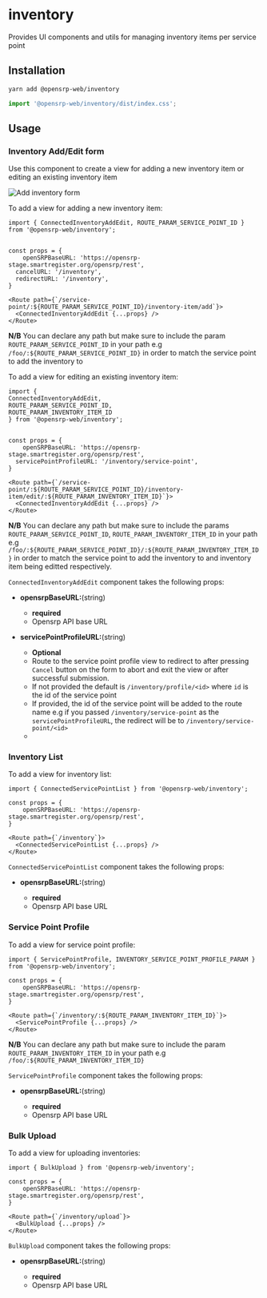 # inventory

Provides UI components and utils for managing inventory items per service point

## Installation

```sh
yarn add @opensrp-web/inventory
```

```typescript
import '@opensrp-web/inventory/dist/index.css';
```

## Usage

### Inventory Add/Edit form

Use this component to create a view for adding a new inventory item or editing an existing inventory item

![Add inventory form](public/assets/img/add-inventory.png)

To add a view for adding a new inventory item:

```tsx
import { ConnectedInventoryAddEdit, ROUTE_PARAM_SERVICE_POINT_ID } from '@opensrp-web/inventory';


const props = {
	openSRPBaseURL: 'https://opensrp-stage.smartregister.org/opensrp/rest',
  cancelURL: '/inventory',
  redirectURL: '/inventory',
}

<Route path={`/service-point/:${ROUTE_PARAM_SERVICE_POINT_ID}/inventory-item/add`}>
  <ConnectedInventoryAddEdit {...props} />
</Route>
```

**N/B** You can declare any path but make sure to include the param `ROUTE_PARAM_SERVICE_POINT_ID` in your path e.g `/foo/:${ROUTE_PARAM_SERVICE_POINT_ID}` in order to match the service point to add the inventory to

To add a view for editing an existing inventory item:

```tsx
import {
ConnectedInventoryAddEdit,
ROUTE_PARAM_SERVICE_POINT_ID,
ROUTE_PARAM_INVENTORY_ITEM_ID
} from '@opensrp-web/inventory';


const props = {
	openSRPBaseURL: 'https://opensrp-stage.smartregister.org/opensrp/rest',
  servicePointProfileURL: '/inventory/service-point',
}

<Route path={`/service-point/:${ROUTE_PARAM_SERVICE_POINT_ID}/inventory-item/edit/:${ROUTE_PARAM_INVENTORY_ITEM_ID}`}>
  <ConnectedInventoryAddEdit {...props} />
</Route>
```

**N/B** You can declare any path but make sure to include the params `ROUTE_PARAM_SERVICE_POINT_ID`, `ROUTE_PARAM_INVENTORY_ITEM_ID` in your path e.g `/foo/:${ROUTE_PARAM_SERVICE_POINT_ID}/:${ROUTE_PARAM_INVENTORY_ITEM_ID}` in order to match the service point to add the inventory to and inventory item being editted respectively.

`ConnectedInventoryAddEdit` component takes the following props:

- **opensrpBaseURL:**(string)

  - **required**
  - Opensrp API base URL

- **servicePointProfileURL:**(string)

  - **Optional**
  - Route to the service point profile view to redirect to after pressing `Cancel` button on the form to abort and exit the view or after successful submission.
  - If not provided the default is `/inventory/profile/<id>` where `id` is the id of the service point
  - If provided, the id of the service point will be added to the route name e.g if you passed `/inventory/service-point` as the `servicePointProfileURL`, the redirect will be to `/inventory/service-point/<id>`
  -

### Inventory List

To add a view for inventory list:

```tsx
import { ConnectedServicePointList } from '@opensrp-web/inventory';

const props = {
	openSRPBaseURL: 'https://opensrp-stage.smartregister.org/opensrp/rest',
}

<Route path={`/inventory`}>
  <ConnectedServicePointList {...props} />
</Route>
```

`ConnectedServicePointList` component takes the following props:

- **opensrpBaseURL:**(string)

  - **required**
  - Opensrp API base URL

### Service Point Profile

To add a view for service point profile:

```tsx
import { ServicePointProfile, INVENTORY_SERVICE_POINT_PROFILE_PARAM } from '@opensrp-web/inventory';

const props = {
	openSRPBaseURL: 'https://opensrp-stage.smartregister.org/opensrp/rest',
}

<Route path={`/inventory/:${ROUTE_PARAM_INVENTORY_ITEM_ID}`}>
  <ServicePointProfile {...props} />
</Route>
```

**N/B** You can declare any path but make sure to include the param `ROUTE_PARAM_INVENTORY_ITEM_ID` in your path e.g `/foo/:${ROUTE_PARAM_INVENTORY_ITEM_ID}`

`ServicePointProfile` component takes the following props:

- **opensrpBaseURL:**(string)

  - **required**
  - Opensrp API base URL

### Bulk Upload

To add a view for uploading inventories:

```tsx
import { BulkUpload } from '@opensrp-web/inventory';

const props = {
	openSRPBaseURL: 'https://opensrp-stage.smartregister.org/opensrp/rest',
}

<Route path={`/inventory/upload`}>
  <BulkUpload {...props} />
</Route>
```

`BulkUpload` component takes the following props:

- **opensrpBaseURL:**(string)

  - **required**
  - Opensrp API base URL
